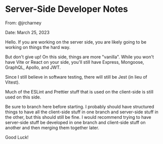 # Server-Side Developer Notes

From: @jrcharney

Date: March 25, 2023

Hello. If you are working on the server side, you are likely going to be working on things the hard way.

But don't give up! On this side, things are more "vanilla". While you won't have Vite or React on your side, you'll still have Express, Mongoose, GraphQL, Apollo, and JWT.

Since I still believe in software testing, there will still be Jest (in lieu of Vitest).

Much of the ESLint and Prettier stuff that is used on the client-side is still used on this side.

Be sure to branch here before starting. I probably should have structured things to have all the client-side stuff in one branch and server-side stuff in the other, but this should still be fine. I would recommend trying to have server-side stuff be developed in one branch and client-side stuff on another and then merging them together later.

Good Luck!
